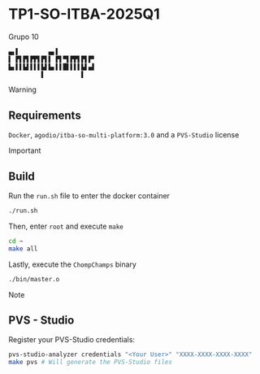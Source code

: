 # TP1-SO-ITBA-2025Q1

Grupo 10 <!-- Que se quiere sacar 10 -->

```md
▄▖▌        ▄▖▌          
▌ ▛▌▛▌▛▛▌▛▌▌ ▛▌▀▌▛▛▌▛▌▛▘
▙▖▌▌▙▌▌▌▌▙▌▙▖▌▌█▌▌▌▌▙▌▄▌
         ▌          ▌   
```

> [!WARNING]
>
> ## Requirements
>
> `Docker`, `agodio/itba-so-multi-platform:3.0` and a `PVS-Studio` license

> [!IMPORTANT]
>
> ## Build
>
> Run the `run.sh` file to enter the docker container
>
> ```sh
> ./run.sh
> ```
>
> Then, enter `root` and execute `make`
>
> ```sh
> cd ~
> make all
> ```
>
> Lastly, execute the `ChompChamps` binary
>
> ```sh
> ./bin/master.o 
> ```

> [!NOTE]
>
> ## PVS - Studio
>
> Register your PVS-Studio credentials:
>
> ```sh
> pvs-studio-analyzer credentials "<Your User>" "XXXX-XXXX-XXXX-XXXX"
> make pvs # Will generate the PVS-Studio files
> ```
